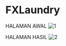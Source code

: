 # FXLaundry
HALAMAN AWAL
![1](https://user-images.githubusercontent.com/22994866/31852303-96bbb8b0-b69f-11e7-9efd-ca4f81106ec8.PNG)


HALAMAN HASIL
![2](https://user-images.githubusercontent.com/22994866/31852309-9d070f4e-b69f-11e7-87e3-1732e31df8e8.PNG)
